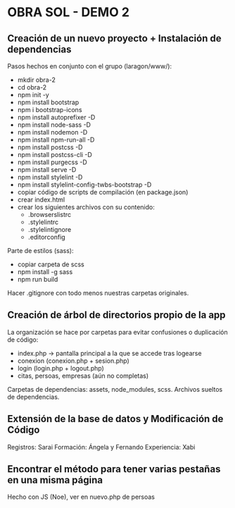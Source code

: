 # OBRA SOL - DEMO 2

## Creación de un nuevo proyecto + Instalación de dependencias

Pasos hechos en conjunto con el grupo (laragon/www/):

- mkdir obra-2
- cd obra-2
- npm init -y
- npm install bootstrap
- npm i bootstrap-icons
- npm install autoprefixer -D
- npm install node-sass -D
- npm install nodemon -D
- npm install npm-run-all -D
- npm install postcss -D
- npm install postcss-cli -D
- npm install purgecss -D
- npm install serve -D
- npm install stylelint -D
- npm install stylelint-config-twbs-bootstrap -D
- copiar código de scripts de compilación (en package.json)
- crear index.html
- crear los siguientes archivos con su contenido:
  - .browserslistrc
  - .stylelintrc
  - .stylelintignore
  - .editorconfig

Parte de estilos (sass):

- copiar carpeta de scss
- npm install -g sass
- npm run build

Hacer .gitignore con todo menos nuestras carpetas originales.

## Creación de árbol de directorios propio de la app

La organización se hace por carpetas para evitar confusiones o duplicación de código:

- index.php -> pantalla principal a la que se accede tras logearse
- conexion (conexion.php + sesion.php)
- login (login.php + logout.php)
- citas, persoas, empresas (aún no completas)

Carpetas de dependencias: assets, node_modules, scss.
Archivos sueltos de dependencias.

## Extensión de la base de datos y Modificación de Código

Registros: Sarai
Formación: Ángela y Fernando
Experiencia: Xabi

## Encontrar el método para tener varias pestañas en una misma página

Hecho con JS (Noe), ver en nuevo.php de persoas
